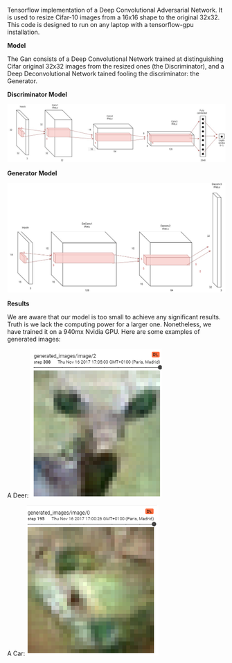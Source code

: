 Tensorflow implementation of a Deep Convolutional Adversarial Network. It is used to resize Cifar-10 images from a 16x16 shape to the 
original 32x32.
This code is designed to run on any laptop with a tensorflow-gpu installation.

**__Model__**

The Gan consists of a Deep Convolutional Network trained at distinguishing Cifar original 32x32 images from the resized ones (the Discriminator),
and a Deep Deconvolutional Network tained fooling the discriminator: the Generator.

__Discriminator Model__

![alt tag](img/discriminator.jpg)

__Generator Model__

![alt tag](img/generator.jpg)

**__Results__**

We are aware that our model is too small to achieve any significant results. Truth is we lack the computing power for a larger one.
Nonetheless, we have trained it on a 940mx Nvidia GPU.
Here are some examples of generated images:

A Deer:
![alt tag](img/deerGen.png)

A Car:
![alt tag](img/carGen.png)

